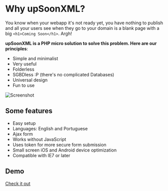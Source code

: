 Why upSoonXML?
=============
You know when your webapp it's not ready yet, you have nothing to publish and all your users see when they go to your domain is a blank page with  a big `<h1>Coming Soon</h1>`. Argh! 

**upSoonXML is a PHP micro solution to solve this problem. Here are our principles**:

* Simple and minimalist
* Very useful
* Folderless
* SGBDless :P (there's no complicated Databases)
* Universal design
* Fun to use

![Screenshot](http://s16.postimage.org/vmz6iwxyt/Screen_Shot_2012_03_01_at_3_06_32_AM.png)

Some features
-------
* Easy setup
* Languages: English and Portuguese
* Ajax form
* Works without JavaScript
* Uses token for more secure form submission
* Small screen iOS and Android device optimization
* Compatible with IE7 or later

Demo
-------
[Check it out](http://labs.rodrigomuniz.com/upsoonXML/)